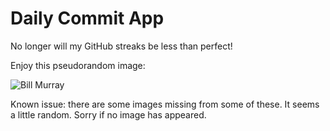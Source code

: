 Daily Commit App
================
No longer will my GitHub streaks be less than perfect!

Enjoy this pseudorandom image:

![Bill Murray](http://www.fillmurray.com/300/300 "Bill Murray")

Known issue: there are some images missing from some of these. It seems a little random. Sorry if no image has appeared.
